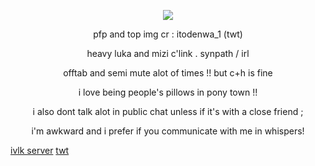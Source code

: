<p align="center">
  <img src="https://iili.io/2WnyImF.png" />
</p>

<p align="center">
pfp and top img cr : itodenwa_1 (twt)
</p>
<p align="center">
heavy luka and mizi c'link . synpath / irl 
</p>
<p align="center">
offtab and semi mute alot of times !! but c+h is fine
</p>
<p align="center">
i love being people's pillows in pony town !!
</p>
<p align="center">
i also dont talk alot in public chat unless if it's with a close friend ;
</p>
<p align="center">
 i'm awkward and i prefer if you communicate with me in whispers!
</p>
 
[ivlk server](https://discord.gg/6vKpcHyvhZ) [twt](https://x.com/lukaouu)
